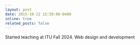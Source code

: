 ```yaml
---
layout: post
date: 2015-10-22 15:59:00-0400
inline: true
related_posts: false
---
```


Started teaching at ITU Fall 2024. Web design and development
